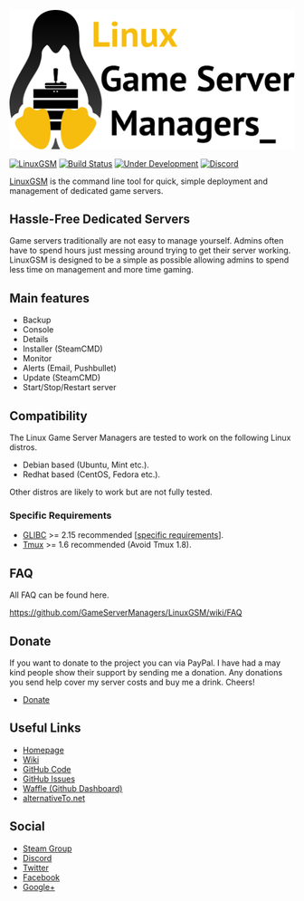 <a href="https://gameservermanagers.com"><p align="center"><img src="images/brand/colour/LinuxGSM_colour_logo_wordmark_512.png" alt="linux Game Server Managers" width="600" /></p></a>

[![LinuxGSM](https://github.com/GameServerManagers/LinuxGSM/blob/master/images/logo/lgsmbutton.png)](https://linuxgsm.com)
[![Build Status](https://travis-ci.org/GameServerManagers/LinuxGSM.svg?branch=master)](https://travis-ci.org/GameServerManagers/LinuxGSM)
[![Under Development](https://badge.waffle.io/GameServerManagers/LinuxGSM.svg?label=Under%20Development&title=Under%20Development)](http://waffle.io/GameServerManagers/LinuxGSM)
[![Discord](https://discordapp.com/api/guilds/127498813903601664/widget.png?style=shield)](https://gameservermanagers.com/discord)

<a href="https://gameservermanagers.com">LinuxGSM</a> is the command line tool for quick, simple deployment and management of dedicated game servers.

<h2>Hassle-Free Dedicated Servers</h2>
Game servers traditionally are not easy to manage yourself. Admins often have to spend hours just messing around trying to get their server working. LinuxGSM is designed to be a simple as possible allowing admins to spend less time on management and more time gaming.

<h2>Main features</h2>
<ul>
	<li>Backup</li>
	<li>Console</li>
	<li>Details</li>
	<li>Installer (SteamCMD)</li>
	<li>Monitor</li>
	<li>Alerts (Email, Pushbullet)</li>
	<li>Update (SteamCMD)</li>
	<li>Start/Stop/Restart server</li>
</ul>
<h2>Compatibility</h2>
The Linux Game Server Managers are tested to work on the following Linux distros.
<ul>
	<li>Debian based (Ubuntu, Mint etc.).</li>
	<li>Redhat based (CentOS, Fedora etc.).</li>
</ul>
Other distros are likely to work but are not fully tested.
<h3>Specific Requirements</h3>
<ul>
	<li><a href="https://github.com/GameServerManagers/LinuxGSM/wiki/Glibc">GLIBC</a> >= 2.15 recommended [<a href="https://github.com/GameServerManagers/LinuxGSM/wiki/Glibc#server-requirements">specific requirements</a>].</li>
	<li><a href="https://github.com/GameServerManagers/LinuxGSM/wiki/Tmux">Tmux</a> >= 1.6 recommended (Avoid Tmux 1.8).</li>
</ul>
<h2>FAQ</h2>
All FAQ can be found here.

<a href="https://github.com/GameServerManagers/LinuxGSM/wiki/FAQ">https://github.com/GameServerManagers/LinuxGSM/wiki/FAQ</a>
<h2>Donate</h2>
If you want to donate to the project you can via PayPal. I have had a may kind people show their support by sending me a donation. Any donations you send help cover my server costs and buy me a drink. Cheers!
<ul>
<li><a href="https://gameservermanagers.com/#donate">Donate</a></li>
</ul>
<h2>Useful Links</h2>
<ul>
	<li><a href="https://gameservermanagers.com">Homepage</a></li>
	<li><a href="https://github.com/GameServerManagers/LinuxGSM/wiki">Wiki</a></li>
	<li><a href="https://github.com/GameServerManagers/LinuxGSM">GitHub Code</a></li>
	<li><a href="https://github.com/GameServerManagers/LinuxGSM/issues">GitHub Issues</a></li>
	<li><a href="https://waffle.io/GameServerManagers/LinuxGSM">Waffle (Github Dashboard)</a></li>
	<li><a href="http://alternativeto.net/software/linux-game-server-managers/">alternativeTo.net</a></li>
</ul>
<h2>Social</h2>
<ul>
	<li><a href="http://steamcommunity.com/groups/linuxgsm">Steam Group</a></li>
	<li><a href="https://discord.gg/0i9cmXVacvXicNl7">Discord</a></li>
	<li><a href="https://twitter.com/dangibbsuk">Twitter</a></li>
	<li><a href="https://www.facebook.com/linuxgsm">Facebook</a></li>
	<li><a href="https://plus.google.com/+Gameservermanagers1">Google+</a></li>
<ul>
